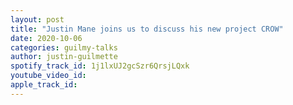 ```yaml
---
layout: post
title: "Justin Mane joins us to discuss his new project CROW"
date: 2020-10-06
categories: guilmy-talks
author: justin-guilmette
spotify_track_id: 1j1lxUJ2gcSzr6QrsjLQxk
youtube_video_id: 
apple_track_id: 
---
```

